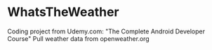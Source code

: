 # WhatsTheWeather
Coding project from Udemy.com: "The Complete Android Developer Course"
Pull weather data from openweather.org
